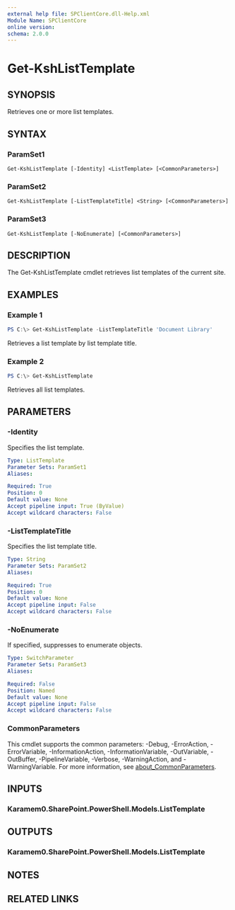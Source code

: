 ```yaml
---
external help file: SPClientCore.dll-Help.xml
Module Name: SPClientCore
online version:
schema: 2.0.0
---
```


# Get-KshListTemplate

## SYNOPSIS
Retrieves one or more list templates.

## SYNTAX

### ParamSet1
```
Get-KshListTemplate [-Identity] <ListTemplate> [<CommonParameters>]
```

### ParamSet2
```
Get-KshListTemplate [-ListTemplateTitle] <String> [<CommonParameters>]
```

### ParamSet3
```
Get-KshListTemplate [-NoEnumerate] [<CommonParameters>]
```

## DESCRIPTION
The Get-KshListTemplate cmdlet retrieves list templates of the current site.

## EXAMPLES

### Example 1
```powershell
PS C:\> Get-KshListTemplate -ListTemplateTitle 'Document Library'
```

Retrieves a list template by list template title.

### Example 2
```powershell
PS C:\> Get-KshListTemplate
```

Retrieves all list templates.

## PARAMETERS

### -Identity
Specifies the list template.

```yaml
Type: ListTemplate
Parameter Sets: ParamSet1
Aliases:

Required: True
Position: 0
Default value: None
Accept pipeline input: True (ByValue)
Accept wildcard characters: False
```

### -ListTemplateTitle
Specifies the list template title.

```yaml
Type: String
Parameter Sets: ParamSet2
Aliases:

Required: True
Position: 0
Default value: None
Accept pipeline input: False
Accept wildcard characters: False
```

### -NoEnumerate
If specified, suppresses to enumerate objects.

```yaml
Type: SwitchParameter
Parameter Sets: ParamSet3
Aliases:

Required: False
Position: Named
Default value: None
Accept pipeline input: False
Accept wildcard characters: False
```

### CommonParameters
This cmdlet supports the common parameters: -Debug, -ErrorAction, -ErrorVariable, -InformationAction, -InformationVariable, -OutVariable, -OutBuffer, -PipelineVariable, -Verbose, -WarningAction, and -WarningVariable. For more information, see [about_CommonParameters](http://go.microsoft.com/fwlink/?LinkID=113216).

## INPUTS

### Karamem0.SharePoint.PowerShell.Models.ListTemplate

## OUTPUTS

### Karamem0.SharePoint.PowerShell.Models.ListTemplate

## NOTES

## RELATED LINKS
